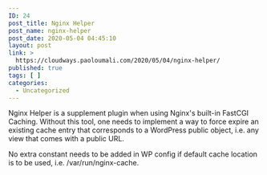 ```yaml
---
ID: 24
post_title: Nginx Helper
post_name: nginx-helper
post_date: 2020-05-04 04:45:10
layout: post
link: >
  https://cloudways.paoloumali.com/2020/05/04/nginx-helper/
published: true
tags: [ ]
categories:
  - Uncategorized
---
```

<!-- wp:paragraph -->
<p>Nginx Helper is a supplement plugin when using Nginx's built-in FastCGI Caching. Without this tool, one needs to implement a way to force expire an existing cache entry that corresponds to a WordPress public object, i.e. any view that comes with a public URL.</p>
<!-- /wp:paragraph -->

<!-- wp:paragraph -->
<p>No extra constant needs to be added in WP config if default cache location is to be used, i.e. /var/run/nginx-cache.</p>
<!-- /wp:paragraph -->